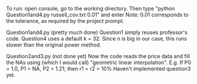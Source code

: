 To run:
open console, go to the working directory. Then type "python Question1and4.py russell_cov.txt 0.01" and enter
Note: 0.01 corresponds to the tolerance, as required by the project prompt.

Question1and4.py (pretty much done)
	Question1 simply reuses professor's code.
	Question4 uses a default k = 32. Since n is big in our case, this runs slower than the original power method.

Question2and3.py (not done yet)
	Now the code reads the price data and fill the NAs using (which I would call) "geometric linear interpolation".
	E.g. If P0 = 1.0, P1 = NA, P2 = 1.21; then r1 = r2 = 10% 
	Haven't implemented question3 yet.
